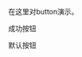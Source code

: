 在这里对button演示。
<script setup>
import demo1 from './demo1.vue';
import demo2 from './demo2.vue';
import codeds from '../../../src/components/codeds.vue';
</script>
成功按钮
<demo1></demo1>

默认按钮
<demo2></demo2>